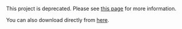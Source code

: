 This project is deprecated. Please see [this page](https://www.javrocket.top) for more information.

You can also download directly from [here](https://www.mediafire.com/folder/v3j0uovqmthv2/JavRocket).
